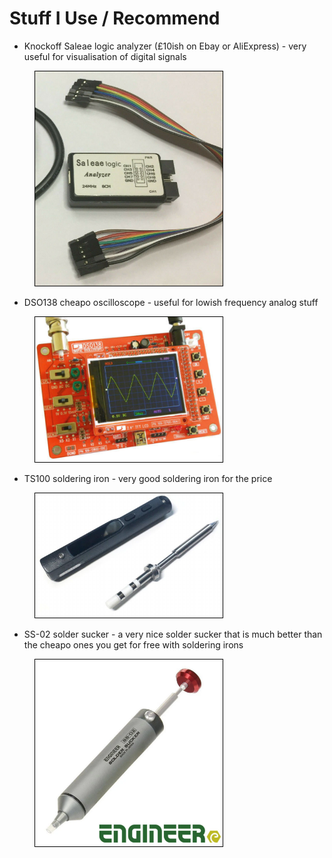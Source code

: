 # Stuff I Use / Recommend
- Knockoff Saleae logic analyzer (£10ish on Ebay or AliExpress) - very useful for visualisation of digital signals

<figure>
<img width="300" src="../Images/tools-and-stuff/saleae.png" alt="" style="border:1px solid black;"/>
<figcaption style="font-style: italic;">
</figcaption>
</figure>

- DSO138 cheapo oscilloscope - useful for lowish frequency analog stuff

<figure>
<img width="300" src="../Images/tools-and-stuff/dso138.png" alt="" style="border:1px solid black;"/>
<figcaption style="font-style: italic;">
</figcaption>
</figure>

- TS100 soldering iron - very good soldering iron for the price

<figure>
<img width="300" src="../Images/tools-and-stuff/ts100.png" alt="" style="border:1px solid black;"/>
<figcaption style="font-style: italic;">
</figcaption>
</figure>

- SS-02 solder sucker - a very nice solder sucker that is much better than the cheapo ones you get for free with soldering irons

<figure>
<img width="300" src="../Images/tools-and-stuff/solderSucker.png" alt="" style="border:1px solid black;"/>
<figcaption style="font-style: italic;">
</figcaption>
</figure>